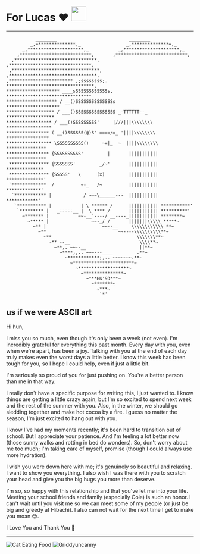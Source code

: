 # For Lucas :heart: <img src="https://media.giphy.com/media/5i7umUqAOYYEw/giphy.gif" width="40" height="40" />
---
```
           ________                           ________
         _,=**************,_                 _,**************=,_
      _,*********************,_           _,*********************,_
    ,***************************,       ,***************************,
  ,*******************************,   ,*******************************,
 ,*********************************, ,*********************************,
,************************ ,;ssssssss;. *********************************,
******************** ____sSSSSSSSSSSSSs, ********************************
******************* / __()SSSSSSSSSSSSSSs            ********************
****************** / ___()SSSSSSSSSSSSSSS _-TTTTTT--_  ******************
***************** / ___()SSSSSSSSS'     |///|||\\\\\\\\ *****************
**************** ( __()SSSSSS(@)S' ====/=_ '||||\\\\\\\\ ****************
***************** \SSSSSSSSSS()     ~=|_  ~  ||||\\\\\\\\ ***************
**************** {SSSSSSSSSS'         |       ||||||||||| ***************
 *************** {SSSSSSS'         _/~'       ||||||||||| **************
 *************** {SSSSS'   \      (x)         ||||||||||| **************'
 `*************  /          ~-_   /~          ||||||||||| *************'
  `************ |            / ~~~\______--~  ||||||||||| ************'
   `*********** |           | \ ****** /      ||||||||||| ***********'
    `********* |   _-----__ |  \ **** /       ||||||||||| **********'
      ~******* |           ~~-__`----/ __----_||||||||||| ********~
        ~***** |                ~~-_/ /       |||||||\\\\\ *****~
          ~** |                     ~~--__     \\\\\\\\\\\\ **~
            ~**                           ~~----\\\\\\\\\\**~
              ~**                                \\\\\\\**~
                ~** --__                          \\\\**~
                  ~**,. ~~--__                    ||**~
                    ~****;,.. ~~~---____         .**~
                      ~************;,.. ~~~~~~~.**~
                        ~***********************~
                          ~*******************~
                            ~***************~
                              ~***HK'93***~
                                ~*******~
                                  ~***~
                                   `*'

```

us if we were ASCII art
---
Hi hun,

I miss you so much, even though it's only been a week (not even). I'm incredibly grateful for everything this past month. Every day with you, even when we're apart, has been a joy. Talking with you at the end of each day truly makes even the worst days a little better. I know this week has been tough for you, so I hope I could help, even if just a little bit.

I'm seriously so proud of you for just pushing on. You're a better person than me in that way.

I really don't have a specific purpose for writing this, I just wanted to. I know things are getting a little crazy again, but I'm so excited to spend next week and the rest of the summer with you. Also, in the winter, we should go sledding together and make hot cocoa by a fire. I guess no matter the season, I'm just excited to hang out with you.

I know I've had my moments recently; it's been hard to transition out of school. But I appreciate your patience. And I'm feeling a lot better now (those sunny walks and rotting in bed do wonders). So, don't worry about me too much; I'm taking care of myself, promise (though I could always use more hydration).

I wish you were down here with me; it's genuinely so beautiful and relaxing. I want to show you everything. I also wish I was there with you to scratch your head and give you the big hugs you more than deserve.

I'm so, so happy with this relationship and that you've let me into your life. Meeting your school friends and family (especially Cole) is such an honor. I can't wait until you visit me so we can meet some of my people (or just be big and greedy at Hibachi). I also can not wait for the next time I get to make you moan 😉.

I Love You and Thank You 💝

---
![Cat Eating Food](https://media.giphy.com/media/Byp2MtxE5Tyla/giphy.gif) ![Griddyuncanny](https://static.wikia.nocookie.net/aesthetics/images/6/60/Griddyuncanny.jpg/revision/latest/scale-to-width-down/250?cb=20240218062106)


